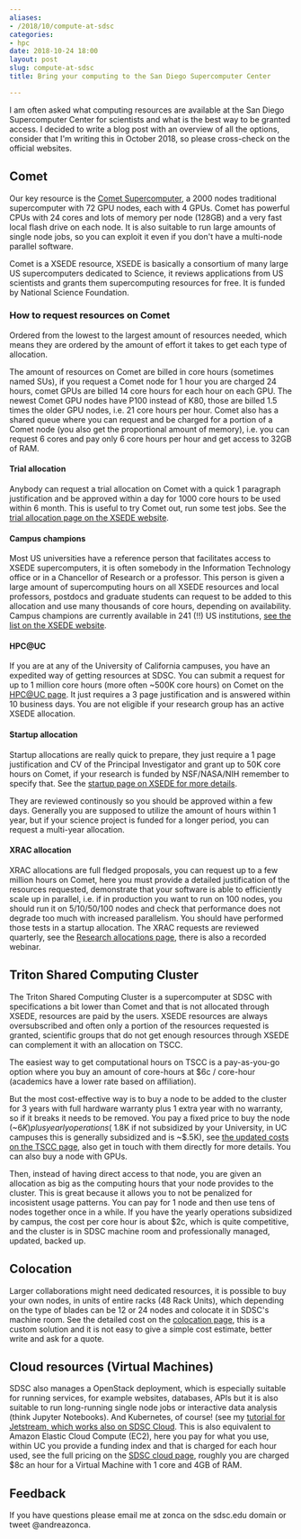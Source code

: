 ```yaml
---
aliases:
- /2018/10/compute-at-sdsc
categories:
- hpc
date: 2018-10-24 18:00
layout: post
slug: compute-at-sdsc
title: Bring your computing to the San Diego Supercomputer Center

---
```


I am often asked what computing resources are available at the San Diego Supercomputer Center for scientists and what is the best way to be granted access. I decided to write a blog post with an overview of all the options, consider that I'm writing this in October 2018, so please cross-check on the official websites.

## Comet

Our key resource is the [Comet Supercomputer](http://www.sdsc.edu/support/user_guides/comet.html), a 2000 nodes traditional supercomputer with 72 GPU nodes, each with 4 GPUs.
Comet has powerful CPUs with 24 cores and lots of memory per node (128GB) and a very fast local flash drive on each node.
It is also suitable to run large amounts of single node jobs, so you can exploit it even if you don't have a multi-node parallel software.

Comet is a XSEDE resource, XSEDE is basically a consortium of many large US supercomputers dedicated to Science,  it reviews applications from US scientists and grants them supercomputing resources for free. It is funded by National Science Foundation.

### How to request resources on Comet

Ordered from the lowest to the largest amount of resources needed, which means they are ordered by the amount of effort it takes to get each type of allocation.

The amount of resources on Comet are billed in core hours (sometimes named SUs), if you request a Comet node for 1 hour you are charged 24 hours, comet GPUs are billed 14 core hours for each hour on each GPU. The newest Comet GPU nodes have P100 instead of K80, those are billed 1.5 times the older GPU nodes, i.e. 21 core hours per hour.
Comet also has a shared queue where you can request and be charged for a portion of a Comet node (you also get the proportional amount of memory), i.e. you can request 6 cores and pay only 6 core hours per hour and get access to 32GB of RAM.

#### Trial allocation

Anybody can request a trial allocation on Comet with a quick 1 paragraph justification and be approved within a day for 1000 core hours to be used within 6 month. This is useful to try Comet out, run some test jobs. See the [trial allocation page on the XSEDE website](https://portal.xsede.org/allocations/startup#trial).

#### Campus champions

Most US universities have a reference person that facilitates access to XSEDE supercomputers, it is often somebody in the Information Technology office or in a Chancellor of Research or a professor. This person is given a large amount of supercomputing hours on all XSEDE resources and local professors, postdocs and graduate students can request to be added to this allocation and use many thousands of core hours, depending on availability.
Campus champions are currently available in 241 (!!) US institutions, [see the list on the XSEDE website](https://www.xsede.org/web/site/community-engagement/campus-champions/current).

#### HPC@UC

If you are at any of the University of California campuses, you have an expedited way of getting resources at SDSC.
You can submit a request for up to 1 million core hours (more often ~500K core hours) on Comet on the [HPC@UC page](http://www.sdsc.edu/collaborate/hpc_at_uc.html). It just requires a 3 page justification and is answered within 10 business days. You are not eligible if your research group has an active XSEDE allocation.

#### Startup allocation

Startup allocations are really quick to prepare, they just require a 1 page justification and CV of the Principal Investigator and grant up to 50K core hours on Comet, if your research is funded by NSF/NASA/NIH remember to specify that. See the [startup page on XSEDE for more details](https://portal.xsede.org/allocations/startup).

They are reviewed continously so you should be approved within a few days. Generally you are supposed to utilize the amount of hours within 1 year, but if your science project is funded for a longer period, you can request a multi-year allocation.

#### XRAC allocation

XRAC allocations are full fledged proposals, you can request up to a few million hours on Comet, here you must provide a detailed justification of the resources requested, demonstrate that your software is able to efficiently scale up in parallel, i.e. if in production you want to run on 100 nodes, you should run it on 5/10/50/100 nodes and check that performance does not degrade too much with increased parallelism.
You should have performed those tests in a startup allocation.
The XRAC requests are reviewed quarterly, see the [Research allocations page](https://portal.xsede.org/allocations/research), there is also a recorded webinar.

## Triton Shared Computing Cluster

The Triton Shared Computing Cluster is a supercomputer at SDSC with specifications a bit lower than Comet and that is not allocated through XSEDE, resources are paid by the users. XSEDE resources are always oversubscribed and often only a portion of the resources requested is granted, scientific groups that do not get enough resources through XSEDE can complement it with an allocation on TSCC.

The easiest way to get computational hours on TSCC is a pay-as-you-go option where you buy an amount of core-hours at $6c / core-hour (academics have a lower rate based on affiliation).

But the most cost-effective way is to buy a node to be added to the cluster  for 3 years with full hardware warranty plus 1 extra year with no warranty, so if it breaks it needs to be removed.
You pay a fixed price to buy the node (~$6K) plus yearly operations (~$1.8K if not subsidized by your University, in UC campuses this is generally subsidized and is ~$.5K), see [the updated costs on the TSCC page](http://www.sdsc.edu/services/hpc/tscc-purchase.html), also get in touch with them directly for more details.  You can also buy a node with GPUs.

Then, instead of having direct access to that node, you are given an allocation as big as the computing hours that your node provides to the cluster. This is great because it allows you to not be penalized for incosistent usage patterns. You can pay for 1 node and then use tens of nodes together once in a while. If you have the yearly operations subsidized by campus, the cost per core hour is about $2c, which is quite competitive, and the cluster is in SDSC machine room and professionally managed, updated, backed up.

## Colocation

Larger collaborations might need dedicated resources, it is possible to buy your own nodes, in units of entire racks (48 Rack Units), which depending on the type of blades can be 12 or 24 nodes and colocate it in SDSC's machine room. See the detailed cost on the [colocation page](http://www.sdsc.edu/services/it/colocation.html), this is a custom solution and it is not easy to give a simple cost estimate, better write and ask for a quote.

## Cloud resources (Virtual Machines)

SDSC also manages a OpenStack deployment, which is especially suitable for running services, for example websites, databases, APIs but it is also suitable to run long-running single node jobs or interactive data analysis (think Jupyter Notebooks). And Kubernetes, of course! (see my [tutorial for Jetstream, which works also on SDSC Cloud](https://zonca.github.io/2018/09/kubernetes-jetstream-kubespray.html).
This is also equivalent to Amazon Elastic Cloud Compute (EC2), here you pay for what you use, within UC you provide a funding index and that is charged for each hour used, see the full pricing on the [SDSC cloud page](http://www.sdsc.edu/services/it/cloud.html), roughly you are charged $8c an hour for a Virtual Machine with 1 core and 4GB of RAM.

## Feedback

If you have questions please email me at zonca on the sdsc.edu domain or tweet @andreazonca.
